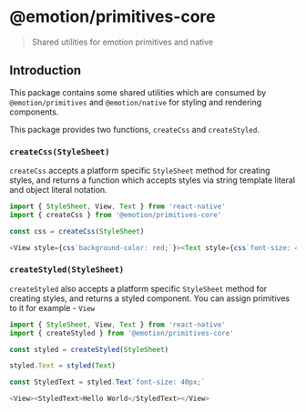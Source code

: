 # @emotion/primitives-core

> Shared utilities for emotion primitives and native

## Introduction

This package contains some shared utilities which are consumed by `@emotion/primitives` and `@emotion/native` for styling and rendering components.

This package provides two functions, `createCss` and `createStyled`.

### `createCss(StyleSheet)`

`createCss` accepts a platform specific `StyleSheet` method for creating styles, and returns a function which accepts styles via string template literal and object literal notation.

```js
import { StyleSheet, View, Text } from 'react-native'
import { createCss } from '@emotion/primitives-core'

const css = createCss(StyleSheet)

<View style={css`background-color: red;`}><Text style={css`font-size: 40px;`}>Hello World</Text></View>
```

### `createStyled(StyleSheet)`

`createStyled` also accepts a platform specific `StyleSheet` method for creating styles, and returns a styled component. You can assign primitives to it for example - `View`

```js
import { StyleSheet, View, Text } from 'react-native'
import { createStyled } from '@emotion/primitives-core'

const styled = createStyled(StyleSheet)

styled.Text = styled(Text)

const StyledText = styled.Text`font-size: 40px;`

<View><StyledText>Hello World</StyledText></View>
```
